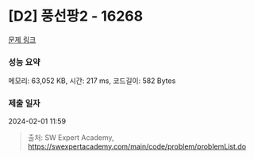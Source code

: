 # [D2] 풍선팡2 - 16268 

[문제 링크](https://swexpertacademy.com/main/code/problem/problemDetail.do?contestProbId=AYYlGU56XOkDFARc) 

### 성능 요약

메모리: 63,052 KB, 시간: 217 ms, 코드길이: 582 Bytes

### 제출 일자

2024-02-01 11:59



> 출처: SW Expert Academy, https://swexpertacademy.com/main/code/problem/problemList.do